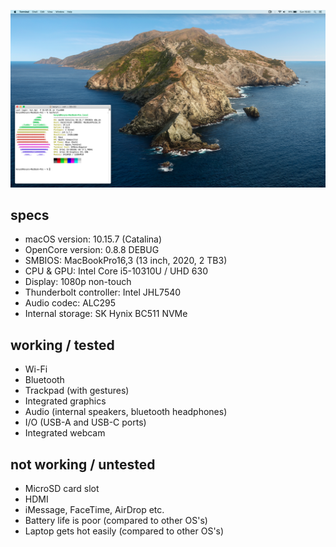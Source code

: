![](./Screenshot.png)

## specs
- macOS version: 10.15.7 (Catalina)
- OpenCore version: 0.8.8 DEBUG
- SMBIOS: MacBookPro16,3 (13 inch, 2020, 2 TB3)
- CPU & GPU: Intel Core i5-10310U / UHD 630
- Display: 1080p non-touch
- Thunderbolt controller: Intel JHL7540
- Audio codec: ALC295
- Internal storage: SK Hynix BC511 NVMe

## working / tested
- Wi-Fi
- Bluetooth
- Trackpad (with gestures)
- Integrated graphics
- Audio (internal speakers, bluetooth headphones)
- I/O (USB-A and USB-C ports)
- Integrated webcam

## not working / untested
- MicroSD card slot
- HDMI
- iMessage, FaceTime, AirDrop etc.
- Battery life is poor (compared to other OS's)
- Laptop gets hot easily (compared to other OS's)
